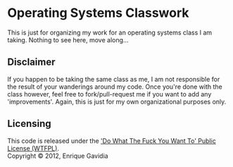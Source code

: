 # Operating Systems Classwork

This is just for organizing my work for an operating systems class I am taking. Nothing to see here, move along...


## Disclaimer

If you happen to be taking the same class as me, I am not responsible for the result of your wanderings around my code.
Once you're done with the class however, feel free to fork/pull-request me if you want to add any 'improvements'. 
Again, this is just for my own organizational purposes only.


## Licensing
This code is released under the ['Do What The Fuck You Want To' Public License (WTFPL)](http://sam.zoy.org/wtfpl/).  
Copyright &copy; 2012, Enrique Gavidia
